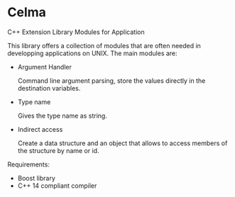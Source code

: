 # Celma
C++ Extension Library Modules for Application

This library offers a collection of modules that are often needed in developping applications on UNIX.
The main modules are:

- Argument Handler

  Command line argument parsing, store the values directly in the destination variables.
- Type name

  Gives the type name as string.
- Indirect access

  Create a data structure and an object that allows to access members of the structure by name or id.

Requirements:
- Boost library
- C++ 14 compliant compiler

